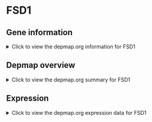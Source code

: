 <h1>FSD1</h1>

<h2>Gene information</h2>
<details>
  <summary>Click to view the depmap.org information for FSD1</summary>
  <p><a href="https://depmap.org/portal/gene/FSD1?tab=about" target="_BLANK">Open page in a new tab...</a></p>
  <iframe src="https://depmap.org/portal/gene/FSD1?tab=about" style="border:none;width:100%;height:800px"></iframe>
</details>

<h2>Depmap overview</h2>
<details>
  <summary>Click to view the depmap.org summary for FSD1</summary>
  <p><a href="https://depmap.org/portal/gene/FSD1?tab=overview" target="_BLANK">Open page in a new tab...</a></p>
  <iframe src="https://depmap.org/portal/gene/FSD1?tab=overview" style="border:none;width:100%;height:800px"></iframe>
</details>

<h2>Expression</h2>
<details>
  <summary>Click to view the depmap.org expression data for FSD1</summary>
  <p><a href="https://depmap.org/portal/gene/FSD1?tab=characterization" target="_BLANK">Open page in a new tab...</a></p>
  <iframe src="https://depmap.org/portal/gene/FSD1?tab=characterization" style="border:none;width:100%;height:800px"></iframe>
</details>


<!--
<h2>Reactome Pathway diagram</h2>
<details>
  <summary>Click to view the Reactome pathway for FSD1</summary>
  <p><a href="PURL" target="_BLANK">Open page in a new tab...</a></p>
  PNAME
</details>
-->


